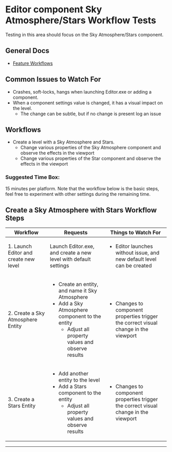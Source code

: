 # Editor component Sky Atmosphere/Stars Workflow Tests
Testing in this area should focus on the Sky Atmosphere/Stars component.

## **General Docs**
* [Feature Workflows](https://github.com/o3de/sig-graphics-audio/wiki/Feature-Workflows---Atom-Test-Plans)

## Common Issues to Watch For
 - Crashes, soft-locks, hangs when launching Editor.exe or adding a component.
 - When a component settings value is changed, it has a visual impact on the level. 
   - The change can be subtle, but if no change is present log an issue

## Workflows

- Create a level with a Sky Atmosphere and Stars. 
  - Change various properties of the Sky Atmosphere component and observe the effects in the viewport 
  - Change various properties of the Star component and observe the effects in the viewport 

### Suggested Time Box: 
15 minutes per platform. Note that the workflow below is the basic steps, feel free to experiment with other settings during the remaining time.


Create a Sky Atmosphere with Stars Workflow Steps
-------------------------------------

| Workflow                              | Requests                                                                                                                                                        | Things to Watch For                                                                                  |
|---------------------------------------|-----------------------------------------------------------------------------------------------------------------------------------------------------------------|------------------------------------------------------------------------------------------------------|
| 1. Launch Editor and create new level | Launch Editor.exe, and create a new level with default settings                                                                                                 | <ul><li>Editor launches without issue, and new default level can be created </li></ul>               |
| 2. Create a Sky Atmosphere Entity     | <ul><li> Create an entity, and name it Sky Atmosphere <li> Add a Sky Atmosphere component to the entity <ul><li> Adjust all property values and observe results | <ul><li>Changes to component properties trigger the correct visual change in the viewport  </li><ul> |
| 3. Create a Stars Entity              | <ul><li> Add another entity to the level <li> Add a Stars component to the entity <ul><li> Adjust all property values and observe results                       | <ul><li>Changes to component properties trigger the correct visual change in the viewport </li><ul>  |
---





